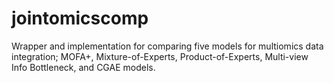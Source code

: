 # jointomicscomp
Wrapper and implementation for comparing five models for multiomics data integration; MOFA+, Mixture-of-Experts, Product-of-Experts, Multi-view Info Bottleneck, and CGAE models. 
